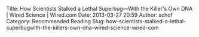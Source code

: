 Title: How Scientists Stalked a Lethal Superbug—With the Killer's Own DNA | Wired Science | Wired.com
Date: 2013-03-27 20:59
Author: schof
Category: Recommended Reading
Slug: how-scientists-stalked-a-lethal-superbugwith-the-killers-own-dna-wired-science-wired-com


